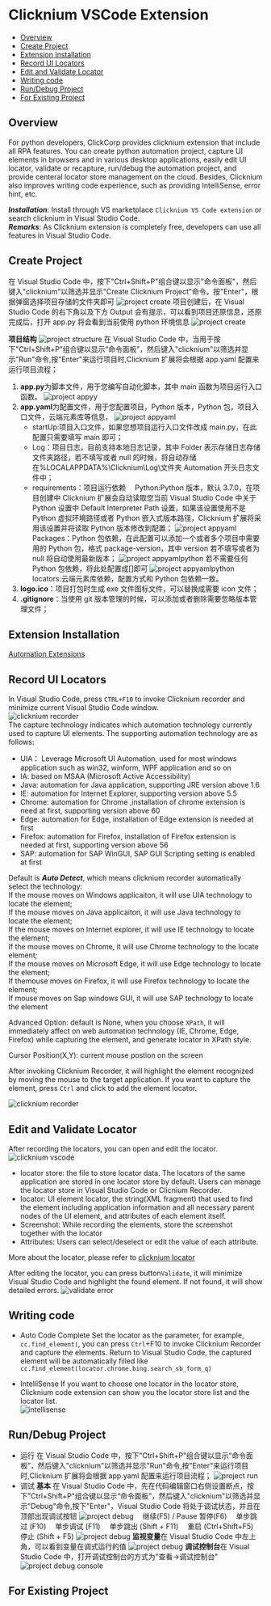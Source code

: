 # Clicknium VSCode Extension<!-- {docsify-ignore-all} -->

  - [Overview](#overview)
  - [Create Project](#create-project)
  - [Extension Installation](#extension-installation)
  - [Record UI Locators](#record-ui-locators)
  - [Edit and Validate Locator](#edit-and-validate-locator)
  - [Writing code](#writing-code)
  - [Run/Debug Project](#rundebug-project)
  - [For Existing Project](#for-existing-project)

## Overview
For python developers, ClickCorp provides clicknium extension that include all RPA features. 
 You can create python automation project, capture UI elements in browsers and in various desktop applications, easily edit UI locator, validate or recapture, run/debug the automation project, and provide centeral locator store management on the cloud.
 Besides, Clicknium also improves writing code experience, such as providing IntelliSense, error hint, etc.

***Installation​***: Install through VS marketplace `Clicknium VS Code extension` or search clicknium in Visual Studio Code.  
***Remarks***: As Clicknium extension is completely free, developers can use all features in Visual Studio Code.

## Create Project

在 Visual Studio Code 中，按下"Ctrl+Shift+P"组合键以显示"命令面板"，然后键入"clicknium"以筛选并显示"Create Clicknium Project"命令。按"Enter"，根据弹窗选择项目存储的文件夹即可
![project create](../img/project_create.gif)
项目创建后，在 Visual Studio Code 的右下角以及下方 Output 会有提示，可以看到项目还原信息，还原完成后，打开 app.py 将会看到当前使用 python 环境信息
![project create](../img/create_project_apppy_env.png)

**项目结构**
![project structure](../img/create_project_1.png)
在 Visual Studio Code 中，当用于按下"Ctrl+Shift+P"组合键以显示“命令面板”，然后键入"clicknium"以筛选并显示"Run"命令,按"Enter"来运行项目时,Clicknium 扩展将会根据 app.yaml 配置来运行项目流程；

1. **app.py**为脚本文件，用于您编写自动化脚本，其中 main 函数为项目运行入口函数。
   ![project appyy](../img/create_project_apppy.png)
2. **app.yaml**为配置文件，用于您配置项目，Python 版本，Python 包，项目入口文件，云端元素库等信息，
   ![project appyaml](../img/create_project_appyaml.png)
   - startUp:项目入口文件，如果您想项目运行入口文件改成 main.py，在此配置只需要填写 main 即可；
   - Log：项目日志，目前支持本地日志记录，其中 Folder 表示存储日志存储文件夹路径，若不填写或者 null 的时候，将自动存储在%LOCALAPPDATA%\Clicknium\Log\文件夹 Automation 开头日志文件中；
   - requirements：项目运行依赖
     &emsp;Python:Python 版本，默认 3.7.0，在项目创建中 Clicknium 扩展会自动读取您当前 Visual Studio Code 中关于 Python 设置中 Default Interpreter Path 设置，如果该设置使用不是 Python 虚拟环境路径或者 Python 嵌入式版本路径，Clicknium 扩展将采用该设置并将读取 Python 版本修改到配置；
     ![project appyaml](../img/create_project_appyaml_python_config.png)
     &emsp;Packages：Python 包依赖，在此配置可以添加一个或者多个项目中需要用的 Python 包，格式 package-version，其中 version 若不填写或者为 null 将自动使用最新版本；
     ![project appyamlpython](../img/create_project_appyaml_python.png)
     若不需要任何 Python 包依赖，将此处配置成[]即可
     ![project appyamlpython](../img/create_project_appyaml_python_clear.png)
     &emsp;locators:云端元素库依赖，配置方式和 Python 包依赖一致。
3. **logo.ico**：项目打包时生成 exe 文件图标文件，可以替换成需要 icon 文件；
4. **.gitignore**：当使用 git 版本管理的时候，可以添加或者删除需要忽略版本管理文件；

## Extension Installation
[Automation Extensions](./doc/developtools/extensions/extensions.md)

## Record UI Locators
In Visual Studio Code, press `CTRL+F10` to invoke Clicknium recorder and minimize current Visual Studio Code window.  
![clicknium recorder](../img/recorder_main.png)  
The capture technology indicates which automation technology currently used to capture UI elements. The supporting automation technology are as follows:
- UIA： Leverage Microsoft UI Automation, used for most windows application such as win32, winform, WPF application and so on
- IA: based on MSAA (Microsoft Active Accessibility)
- Java: automation for Java application, supporting JRE version above 1.6
- IE: automation for Internet Explorer, supporting version above 5.5 
- Chrome: automation for Chrome ,installation of chrome extension is need at first, supporting version above 60
- Edge: automation for Edge, installation of Edge extension is needed at first
- Firefox: automation for Firefox, installation of Firefox extension is needed at first, supporting version above 56
- SAP: automation for SAP WinGUI, SAP GUI Scripting setting is enabled at first 
  
Default is ***Auto Detect***, which means clicknium recorder automatically select the technology:  
If the mouse moves on Windows applicaiton, it will use UIA technology to locate the element;   
If the mouse moves on Java applicaiton, it will use Java technology to locate the element;   
If the mouse moves on Internet explorer, it will use IE technology to locate the element;   
If the mouse moves on Chrome, it will use Chrome technology to the locate element;   
If the mouse moves on Microsoft Edge, it will use Edge technology to locate the element;   
If themouse moves on Firefox, it will use Firefox technology to locate the element;   
If mouse moves on Sap windows GUI, it will use SAP technology to locate the element

Advanced Option: default is None, when you choose `XPath`, it will immediately affect on web automation technology (IE, Chrome, Edge, Firefox) while capturing the element, and generate locator in XPath style.

Cursor Position(X,Y): current mouse postion on the screen

After invoking Clicknium Recorder, it will highlight the element recognized by moving the mouse to the target application. 
If you want to capture the element, press `Ctrl` and click to add  the element locator.

![clicknium recorder](../img/record1.gif) 

## Edit and Validate Locator
After recording the locators, you can open and edit the locator.
![clicknium vscode](../img/main.png) 

- locator store: the file to store locator data. The locators of the same application are stored in one locator store by default. Users can manage the locator store in Visual Studio Code or Clicnium Recorder.
- locator: UI element locator, the string(XML fragment) that used to find the element including application information and all necessary parent nodes of the UI element, and  attributes of each element itself.
- Screenshot: While recording the elements, store the screenshot together with the locator
- Attributes: Users can select/deselect or edit the value of each attribute.

More about the locator, please refer to [clicknium locator](./doc/automation/locator.md)

After editing the locator, you can press button`Validate`, it will minimize Visual Studio Code and highlight the found element. If not found, it will show detailed errors.
![validate error](../img/validate_err.png)

## Writing code
- Auto Code Complete
Set the locator as the parameter, for example, `cc.find_element(`, you can press `Ctrl`+F10 to invoke Clicknium Recorder and capture the elements. Return to Visual Studio Code, the captured element will be automatically filled like `cc.find_element(locator.chrome.bing.search_sb_form_q)`

- IntelliSense
If you want to choose one locator in the locator store, Clicknium code extension can show you the locator store list and the locator list.  
![intellisense](../img/intelliSense.png)
## Run/Debug Project

- 运行
  在 Visual Studio Code 中，按下"Ctrl+Shift+P"组合键以显示“命令面板”，然后键入"clicknium"以筛选并显示"Run"命令,按"Enter"来运行项目时,Clicknium 扩展将会根据 app.yaml 配置来运行项目流程；
  ![project run](../img/run_project.gif)
- 调试
  **基本**
  在 Visual Studio Code 中，先在代码编辑窗口右侧设置断点，按下"Ctrl+Shift+P"组合键以显示“命令面板”，然后键入"clicknium"以筛选并显示"Debug"命令,按下"Enter"，Visual Studio Code 将处于调试状态，并且在顶部出现调试按钮
  ![project debug](../img/debug_project_3.png)
  &emsp;继续(F5) / Pause 暂停(F6)
  &emsp;单步跳过 (F10)
  &emsp;单步调试 (F11)
  &emsp;单步跳出 (Shift + F11)
  &emsp;重启 (Ctrl+Shift+F5)
  &emsp;停止 (Shift + F5)
  ![project debug](../img/debug_project.gif)
  **监视变量**在 Visual Studio Code 中左上角，可以看到变量在调式运行的值
  ![project debug](../img/debug_project_1.png)
  **调试控制台**在 Visual Studio Code 中，打开调试控制台的方式为"查看->调试控制台"
  ![project debug console](../img/debug_project_2.png)

## For Existing Project
